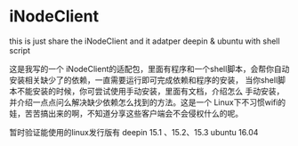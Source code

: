 # iNodeClient
this is just share the iNodeClient and it adatper deepin &amp; ubuntu with shell script  

这是我写的一个  iNodeClient的适配包，里面有程序和一个shell脚本，会帮你自动安装相关缺少了的依赖，一直需要运行即可完成依赖和程序的安装，  当你shell脚本不能安装的时候，你可尝试使用手动安装，里面有文档，介绍怎么 手动安装，并介绍一点点问么解决缺少依赖怎么找到的方法。这是一个 Linux下不习惯wifi的娃，苦苦搞出来的啊，不知道分享这些客户端会不会侵权什么的呢。

 暂时验证能使用的linux发行版有
 deepin 15.1 、15.2、15.3
 ubuntu 16.04
